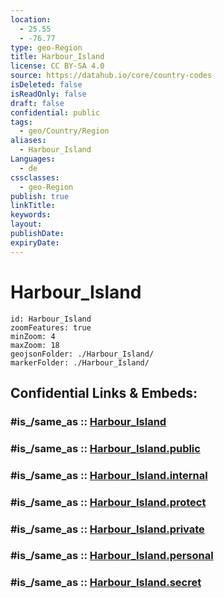 ```yaml
---
location:
  - 25.55
  - -76.77
type: geo-Region
title: Harbour_Island
license: CC BY-SA 4.0
source: https://datahub.io/core/country-codes
isDeleted: false
isReadOnly: false
draft: false
confidential: public
tags:
  - geo/Country/Region
aliases:
  - Harbour_Island
Languages:
  - de
cssclasses:
  - geo-Region
publish: true
linkTitle:
keywords:
layout:
publishDate:
expiryDate:
---
```


# Harbour_Island

```leaflet
id: Harbour_Island
zoomFeatures: true 
minZoom: 4 
maxZoom: 18
geojsonFolder: ./Harbour_Island/
markerFolder: ./Harbour_Island/
```


## Confidential Links & Embeds: 

### #is_/same_as :: [Harbour_Island](/_Standards/Earth/Continent/America~Caribbean/Bahamas/Districts~Bahamas/Harbour_Island.md) 

### #is_/same_as :: [Harbour_Island.public](/_public/Earth/Continent/America~Caribbean/Bahamas/Districts~Bahamas/Harbour_Island.public.md) 

### #is_/same_as :: [Harbour_Island.internal](/_internal/Earth/Continent/America~Caribbean/Bahamas/Districts~Bahamas/Harbour_Island.internal.md) 

### #is_/same_as :: [Harbour_Island.protect](/_protect/Earth/Continent/America~Caribbean/Bahamas/Districts~Bahamas/Harbour_Island.protect.md) 

### #is_/same_as :: [Harbour_Island.private](/_private/Earth/Continent/America~Caribbean/Bahamas/Districts~Bahamas/Harbour_Island.private.md) 

### #is_/same_as :: [Harbour_Island.personal](/_personal/Earth/Continent/America~Caribbean/Bahamas/Districts~Bahamas/Harbour_Island.personal.md) 

### #is_/same_as :: [Harbour_Island.secret](/_secret/Earth/Continent/America~Caribbean/Bahamas/Districts~Bahamas/Harbour_Island.secret.md)

